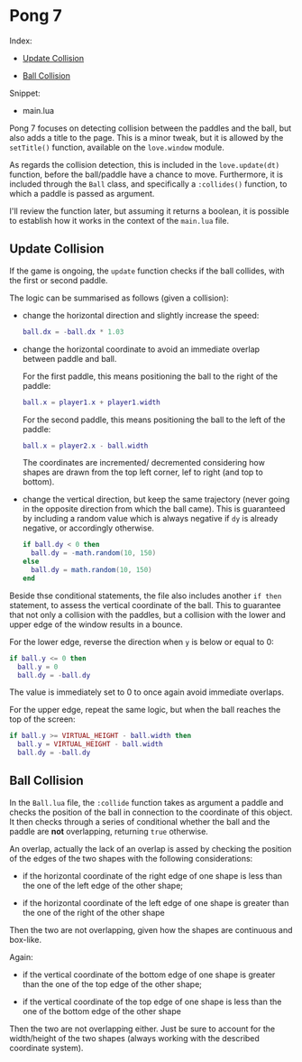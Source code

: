 # Pong 7

Index:

- [Update Collision](#update-collision)

- [Ball Collision](#ball-collision)

Snippet:

- main.lua

Pong 7 focuses on detecting collision between the paddles and the ball, but also adds a title to the page. This is a minor tweak, but it is allowed by the `setTitle()` function, available on the `love.window` module.

As regards the collision detection, this is included in the `love.update(dt)` function, before the ball/paddle have a chance to move. Furthermore, it is included through the `Ball` class, and specifically a `:collides()` function, to which a paddle is passed as argument.

I'll review the function later, but assuming it returns a boolean, it is possible to establish how it works in the context of the `main.lua` file.

## Update Collision

If the game is ongoing, the `update` function checks if the ball collides, with the first or second paddle.

The logic can be summarised as follows (given a collision):

- change the horizontal direction and slightly increase the speed:

  ```lua
  ball.dx = -ball.dx * 1.03
  ```

- change the horizontal coordinate to avoid an immediate overlap between paddle and ball.

  For the first paddle, this means positioning the ball to the right of the paddle:

  ```lua
  ball.x = player1.x + player1.width
  ```

  For the second paddle, this means positioning the ball to the left of the paddle:

  ```lua
  ball.x = player2.x - ball.width
  ```

  The coordinates are incremented/ decremented considering how shapes are drawn from the top left corner, lef to right (and top to bottom).

- change the vertical direction, but keep the same trajectory (never going in the opposite direction from which the ball came). This is guaranteed by including a random value which is always negative if `dy` is already negative, or accordingly otherwise.

  ```lua
  if ball.dy < 0 then
    ball.dy = -math.random(10, 150)
  else
    ball.dy = math.random(10, 150)
  end
  ```

Beside thse conditional statements, the file also includes another `if then` statement, to assess the vertical coordinate of the ball. This to guarantee that not only a collision with the paddles, but a collision with the lower and upper edge of the window results in a bounce.

For the lower edge, reverse the direction when `y` is below or equal to 0:

```lua
if ball.y <= 0 then
  ball.y = 0
  ball.dy = -ball.dy
```

The value is immediately set to 0 to once again avoid immediate overlaps.

For the upper edge, repeat the same logic, but when the ball reaches the top of the screen:

```lua
if ball.y >= VIRTUAL_HEIGHT - ball.width then
  ball.y = VIRTUAL_HEIGHT - ball.width
  ball.dy = -ball.dy
```

## Ball Collision

In the `Ball.lua` file, the `:collide` function takes as argument a paddle and checks the position of the ball in connection to the coordinate of this object. It then checks through a series of conditional whether the ball and the paddle are **not** overlapping, returning `true` otherwise.

An overlap, actually the lack of an overlap is assed by checking the position of the edges of the two shapes with the following considerations:

- if the horizontal coordinate of the right edge of one shape is less than the one of the left edge of the other shape;

- if the horizontal coordinate of the left edge of one shape is greater than the one of the right of the other shape

Then the two are not overlapping, given how the shapes are continuous and box-like.

Again:

- if the vertical coordinate of the bottom edge of one shape is greater than the one of the top edge of the other shape;

- if the vertical coordinate of the top edge of one shape is less than the one of the bottom edge of the other shape

Then the two are not overlapping either. Just be sure to account for the width/height of the two shapes (always working with the described coordinate system).
